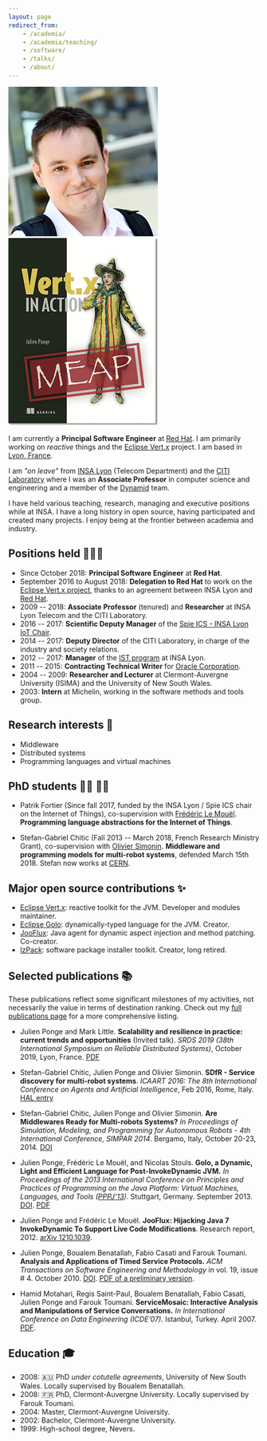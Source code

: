 ```yaml
---
layout: page
redirect_from:
    - /academia/
    - /academia/teaching/
    - /software/
    - /talks/
    - /about/
---
```


![Me](/images/me.png) &nbsp; &nbsp; &nbsp; &nbsp; &nbsp; &nbsp; &nbsp; &nbsp;
[![Cover of Vert.x in Action](/images/MEAP-cover.png)](https://www.manning.com/books/vertx-in-action?a_aid=vertx-in-action&a_bid=22152024)

I am currently a **Principal Software Engineer** at [Red Hat](https://www.redhat.com/).
I am primarily working on _reactive_ things and the [Eclipse Vert.x](https://vertx.io/) project.
I am based in [Lyon, France](https://en.wikipedia.org/wiki/Lyon).

I am _"on leave"_ from [INSA Lyon](http://www.insa-lyon.fr/) (Telecom Department) and the [CITI Laboratory](http://www.citi-lab.fr/) where I was an **Associate Professor** in computer science and engineering and a member of the [Dynamid](https://dynamid.citi-lab.fr/) team.

I have held various teaching, research, managing and executive positions while at INSA.
I have a long history in open source, having participated and created many projects.
I enjoy being at the frontier between academia and industry.

## Positions held 👨🏻‍💻

* Since October 2018: **Principal Software Engineer** at **Red Hat**.
* September 2016 to August 2018: **Delegation to Red Hat** to work on the [Eclipse Vert.x project](https://vertx.io/), thanks to an agreement between INSA Lyon and [Red Hat](https://www.redhat.com/).
* 2009 -- 2018: **Associate Professor** (tenured) and **Researcher** at INSA Lyon Telecom and the CITI Laboratory.
* 2016 -- 2017: **Scientific Deputy Manager** of the [Spie ICS - INSA Lyon IoT Chair](http://www.citi-lab.fr/chairs/iot-chair/).
* 2014 -- 2017: **Deputy Director** of the CITI Laboratory, in charge of the industry and society relations.
* 2012 -- 2017: **Manager** of the [IST program](http://telecom.insa-lyon.fr/ist) at INSA Lyon.
* 2011 -- 2015: **Contracting Technical Writer** for [Oracle Corporation](https://www.oracle.com/).
* 2004 -- 2009: **Researcher and Lecturer** at Clermont-Auvergne University (ISIMA) and the University of New South Wales.
* 2003: **Intern** at Michelin, working in the software methods and tools group.

## Research interests 🤔

* Middleware
* Distributed systems
* Programming languages and virtual machines

## PhD students 👨‍🔬 👩‍🔬

* Patrik Fortier (Since fall 2017, funded by the INSA Lyon / Spie ICS chair on the Internet of Things), co-supervision with [Frédéric Le Mouël](http://perso.citi.insa-lyon.fr/flemouel/). **Programming language abstractions for the Internet of Things**.

<!-- * Jean-Baptiste Trystram (Since fall 2016, CIFRE grant with Red Hat), co-supervision with [Frédéric Le Mouël](http://perso.citi.insa-lyon.fr/flemouel/), David Ingham (Red Hat) and Mark Little (Red Hat). **Distributed software management for large systems of IoT gateways**. -->

* Stefan-Gabriel Chitic (Fall 2013 -- March 2018, French Research Ministry Grant), co-supervision with [Olivier Simonin](http://perso.citi-lab.fr/osimonin/). **Middleware and programming models for multi-robot systems**, defended March 15th 2018. Stefan now works at [CERN](https://home.cern/).

<!-- * Ma Fuda (2012 -- 2013, China CSC Grant), co-supervision with [Stéphane Grumbach](https://who.rocq.inria.fr/Stephane.Grumbach/). Opted out of his PhD studies at INSA Lyon. -->

## Major open source contributions ✨

* [Eclipse Vert.x](https://vertx.io/): reactive toolkit for the JVM. Developer and modules maintainer.
* [Eclipse Golo](https://golo-lang.org/): dynamically-typed language for the JVM. Creator.
* [JooFlux](https://github.com/dynamid/jooflux): Java agent for dynamic aspect injection and method patching. Co-creator.
* [IzPack](http://izpack.org/): software package installer toolkit. Creator, long retired.

## Selected publications 📚

These publications reflect some significant milestones of my activities, not necessarily the value in terms of destination ranking.
Check out my [full publications page](/academia/publications/) for a more comprehensive listing.

* Julien Ponge and Mark Little. **Scalability and resilience in practice: current trends and opportunities** (Invited talk). *SRDS 2019 (38th International Symposium on Reliable Distributed Systems)*, October 2019, Lyon, France. [PDF](/files/publications/srds-jpml19.pdf)

* Stefan-Gabriel Chitic, Julien Ponge and Olivier Simonin. **SDfR - Service discovery for multi-robot systems**. *ICAART 2016: The 8th International Conference on Agents and Artificial Intelligence*, Feb 2016, Rome, Italy. [HAL entry](https://hal.inria.fr/hal-01286895)

* Stefan-Gabriel Chitic, Julien Ponge and Olivier Simonin. **Are Middlewares Ready for Multi-robots Systems?** *In Proceedings of Simulation, Modeling, and Programming for Autonomous Robots - 4th International Conference, SIMPAR 2014*. Bergamo, Italy, October 20-23, 2014. [DOI](http://dx.doi.org/10.1007/978-3-319-11900-7_24)

* Julien Ponge, Frédéric Le Mouël, and Nicolas Stouls. **Golo, a Dynamic, Light and Efficient Language for Post-InvokeDynamic JVM.** *In Proceedings of the 2013 International Conference on Principles and Practices of Programming on the Java Platform: Virtual Machines, Languages, and Tools ([PPPJ'13](http://pppj2013.dhbw.de/conference-pppj2013.html)).* Stuttgart, Germany. September 2013. [DOI](http://dx.doi.org/10.1145/2500828.2500844). [PDF](/files/publications/golo-pppj13.pdf)

* Julien Ponge and Frédéric Le Mouël. **JooFlux: Hijacking Java 7 InvokeDynamic To Support Live Code Modifications**. Research report, 2012. [arXiv 1210.1039](http://arxiv.org/abs/1210.1039).

* Julien Ponge, Boualem Benatallah, Fabio Casati and Farouk Toumani. **Analysis and Applications of Timed Service Protocols.** *ACM Transactions on Software Engineering and Methodology* in vol. 19, issue # 4. October 2010. [DOI](http://dx.doi.org/10.1145/1734229.1734230). [PDF of a preliminary version](/files/publications/preliminary-version-analysis-and-applications-of-timed-service-protocols.pdf).

* Hamid Motahari, Regis Saint-Paul, Boualem Benatallah, Fabio Casati, Julien Ponge and Farouk Toumani. **ServiceMosaic: Interactive Analysis and Manipulations of Service Conversations.** *In International Conference on Data Engineering (ICDE’07).* Istanbul, Turkey. April 2007. [PDF](/files/publications/icde07.pdf).

## Education 🎓

* 2008: 🇦🇺 PhD _under cotutelle agreements_, University of New South Wales. Locally supervised by Boualem Benatallah.
* 2008: 🇫🇷 PhD, Clermont-Auvergne University. Locally supervised by Farouk Toumani.
* 2004: Master, Clermont-Auvergne University.
* 2002: Bachelor, Clermont-Auvergne University.
* 1999: High-school degree, Nevers.
